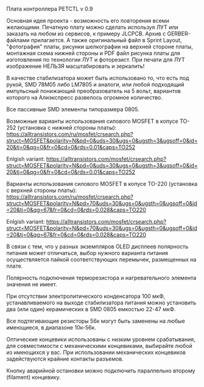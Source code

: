Плата контроллера PETCTL v 0.9

Основная идея проекта - возможность его повторения всеми желающими. Печатную плату можно сделать используя ЛУТ или заказать на любом из сервисов, к примеру JLCPCB. Архив с GERBER-файлами прилагается. А также оригинальный файл в Sprint Layout, "фотография" платы, рисунки шелкографии на верхней стороне платы, монтажная схема нижней стороны и PDF файл рисунка платы для изготовления по технологии ЛУТ и фоторезист. При печати для ЛУТ изображение НЕЛЬЗЯ масштабировать и зеркалить!

В качестве стабилизатора может быть использовано то, что есть под рукой, SMD 78M05 либо LM7805 и аналоги, или любой подходящий импульсный понижающий преобразователь на 5 вольт, вариантов которого на Алиэкспресс развелось огромное количество.

Все пассивные SMD элементы типоразмера 0805.

Возможные варианты использования силового MOSFET в копусе TO-252 (установка с нижней стороны платы): https://alltransistors.com/ru/mosfet/crsearch.php?struct=MOSFET&polarity=N&pd=0&uds=30&ugs=0&ugsth=3&ugsoff=0&id=20&tj=0&qg=0&fr=0&cd=0&rds=0.01&caps=TO252

Enlgish variant:
https://alltransistors.com/mosfet/crsearch.php?struct=MOSFET&polarity=N&pd=0&uds=30&ugs=0&ugsth=3&ugsoff=0&id=20&tj=0&qg=0&fr=0&cd=0&rds=0.01&caps=TO252

Варианты использования силового MOSFET в копусе TO-220 (установка с верхней стороны платы): 
https://alltransistors.com/ru/mosfet/crsearch.php?struct=MOSFET&polarity=N&pd=70&uds=30&ugs=0&ugsth=0&ugsoff=0&id=20&tj=0&qg=67&fr=0&cd=0&rds=0.028&caps=TO220

Enlgish variant:
https://alltransistors.com/mosfet/crsearch.php?struct=MOSFET&polarity=N&pd=70&uds=30&ugs=0&ugsth=0&ugsoff=0&id=20&tj=0&qg=67&fr=0&cd=0&rds=0.028&caps=TO220

В связи с тем, что у разных экземпляров OLED дисплеев полярность питания может отличаться, выбор нужного варианта питания осуществляется пайкой соответствующих перемычек, размещенных на плате.

Полярность подключения терморезистора и нагревательного элемента значения не имеет.

При отсутствии электролитического конденсатора 100 мкФ, устанавливаемого на выходе стабилизатора питания можно установить два (или один) керамических в SMD 0805 емкостью 22-47 мкФ.

Все подтягивающие резисторы 56к могут быть заменены на любые имеющиеся, в диапазоне 10к-56к.

Оптические концевики использованы с низким уровнем срабатывания, для совместимости с механическими концевиками, выбирайте любой из имеющихся у вас. При использовании механических концевиков задействуются крайние контакты разъемов.

Кнопку аварийной остановки можно подключить параллельно второму (filament) концевику.
